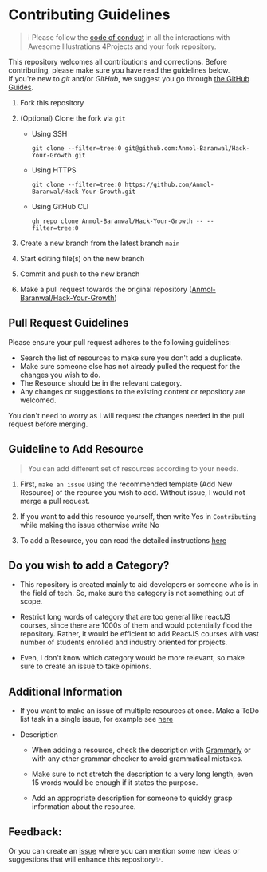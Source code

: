 # Contributing Guidelines

> :information_source: Please follow the [code of conduct](CODE_OF_CONDUCT.md) in all the interactions with Awesome Illustrations 4Projects
 and your fork repository.

This repository welcomes all contributions and corrections. Before contributing, please make sure you have read the guidelines below. <br>
If you're new to _git_ and/or _GitHub_, we suggest you go through [the GitHub Guides](https://guides.github.com/introduction/flow/).

1. Fork this repository
2. (Optional) Clone the fork via `git`

   - Using SSH

     ```shell
     git clone --filter=tree:0 git@github.com:Anmol-Baranwal/Hack-Your-Growth.git
     ```

   - Using HTTPS

     ```shell
     git clone --filter=tree:0 https://github.com/Anmol-Baranwal/Hack-Your-Growth.git
     ```

   - Using GitHub CLI

     ```shell
     gh repo clone Anmol-Baranwal/Hack-Your-Growth -- --filter=tree:0
     ```

3. Create a new branch from the latest branch `main`
4. Start editing file(s) on the new branch
5. Commit and push to the new branch
6. Make a pull request towards the original repository ([Anmol-Baranwal/Hack-Your-Growth](https://github.com/Anmol-Baranwal/Hack-Your-Growth))

<!-- ------------------------------------------------------------------------------------------------------------------------------------------------------->
<!-- ------------------------------------------------------------------------------------------------------------------------------------------------------->

## Pull Request Guidelines

Please ensure your pull request adheres to the following guidelines:
- Search the list of resources to make sure you don't add a duplicate.
- Make sure someone else has not already pulled the request for the changes you wish to do.
- The Resource should be in the relevant category.
- Any changes or suggestions to the existing content or repository are welcomed.

You don't need to worry as I will request the changes needed in the pull request before merging.

<!-- ------------------------------------------------------------------------------------------------------------------------------------------------------->
<!-- ------------------------------------------------------------------------------------------------------------------------------------------------------->

## Guideline to Add Resource

> You can add different set of resources according to your needs.

1. First, `make an issue` using the recommended template (Add New Resource) of the reource you wish to add. Without issue, I would not merge a pull request.

2. If you want to add this resource yourself, then write Yes in `Contributing` while making the issue otherwise write No

3. To add a Resource, you can read the detailed instructions [here](https://github.com/Anmol-Baranwal/Hack-Your-Growth/blob/main/README.md#-how-to-contribute-)

<!-- Make sure to see the [Pull Request Template](https://github.com/Anmol-Baranwal/Hack-Your-Growth/blob/main/PULL_REQUEST_TEMPLATE.md) for your ease. -->

<!-- ------------------------------------------------------------------------------------------------------------------------------------------------------->
<!-- ------------------------------------------------------------------------------------------------------------------------------------------------------->

## Do you wish to add a Category?

- This repository is created mainly to aid developers or someone who is in the field of tech. So, make sure the category is not something out of scope.

- Restrict long words of category that are too general like reactJS courses, since there are 1000s of them and would potentially flood the repository. Rather, it would be efficient to add ReactJS courses with vast number of students enrolled and industry oriented for projects.

- Even, I don't know which category would be more relevant, so make sure to create an issue to take opinions.

## Additional Information

- If you want to make an issue of multiple resources at once. Make a ToDo list task in a single issue, for example see [here](https://github.com/Anmol-Baranwal/Awesome-Illustrations-4Projects/issues/13)

- Description
   - When adding a resource, check the description with [Grammarly](https://app.grammarly.com/) or with any other grammar checker to avoid grammatical mistakes.

   - Make sure to not stretch the description to a very long length, even 15 words would be enough if it states the purpose.

   - Add an appropriate description for someone to quickly grasp information about the resource.


<!-- ------------------------------------------------------------------------------------------------------------------------------------------------------->
<!-- ------------------------------------------------------------------------------------------------------------------------------------------------------->

## Feedback:

Or you can create an  <a href="https://github.com/Anmol-Baranwal/Hack-Your-Growth/issues">issue</a> where you can mention some new ideas or suggestions that will enhance this repository✨.


